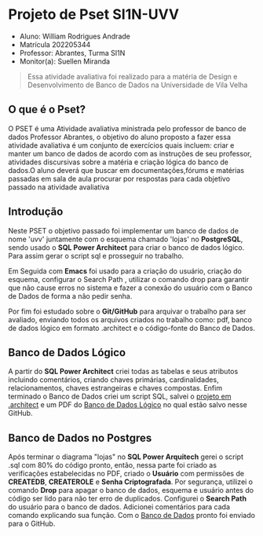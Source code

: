 # Projeto de Pset SI1N-UVV

* Aluno: William Rodrigues Andrade
* Matrícula 202205344 
* Professor: Abrantes, Turma SI1N
* Monitor(a): Suellen Miranda

> Essa atividade avaliativa foi realizado para a matéria de Design e Desenvolvimento de Banco de Dados na Universidade de Vila Velha

## O que é o Pset?
 O PSET é uma Atividade avaliativa ministrada pelo professor de banco de dados Professor Abrantes, o objetivo do aluno proposto a fazer essa atividade avaliativa é um conjunto de exercícios quais incluem: criar e manter um banco de dados de acordo com as instruções de seu professor, atividades discursivas sobre a matéria e criação lógica do banco de dados.O aluno deverá que buscar em documentações,fórums e matérias passadas em sala de aula procurar por respostas para cada  objetivo passado na atividade avaliativa
 
## Introdução
 Neste PSET o objetivo passado foi implementar um banco de dados de nome 'uvv' juntamente com o esquema chamado 'lojas' no **PostgreSQL**, sendo usado o **SQL Power Architect** para criar o banco  de dados lógico. Para assim gerar o script sql e prosseguir no trabalho. 

 Em Seguida com **Emacs** foi usado para a criação do usuário, criação do esquema, configurar o Search Path , utilizar o comando drop para garantir que não cause erros no sistema e fazer a conexão do usuário com o Banco de Dados de forma a não pedir senha. 

 Por fim foi estudado sobre o **Git/GitHub** para arquivar o trabalho para ser avaliado, enviando todos os arquivos criados no trabalho como: pdf, banco de dados lógico em formato .architect e o código-fonte do Banco de Dados.

## Banco de Dados Lógico
 A partir do **SQL Power Architect** criei todas as tabelas e seus atributos incluindo comentários, criando chaves primárias, cardinalidades, relacionamentos, chaves estrangeiras e chaves compostas. Enfim terminado o Banco de Dados criei um script SQL, salvei o [projeto em .architect](https://github.com/oWilliamRodrigues/uvv_bd1_si1n/blob/main/pset1/si1n_202205344_postgresql.architect) e um PDF do [Banco de Dados Lógico](https://github.com/oWilliamRodrigues/uvv_bd1_si1n/blob/main/pset1/si1n_202205344_postgresql.pdf) no qual estão salvo nesse GitHub.

## Banco de Dados no Postgres
 Após terminar o diagrama "lojas" no **SQL Power Arquitech** gerei o script .sql com 80% do código pronto, então, nessa parte foi criado as verificações estabelecidas no PDF, criado o **Usuário** com permissões de **CREATEDB**, **CREATEROLE** e **Senha Criptografada**. Por segurança, utilizei o comando **Drop** para apagar o banco de dados, esquema e usuário antes do código ser lido para não ter erro de duplicados. Configurei o **Search Path** do usuário para o banco de dados. Adicionei comentários para cada comando explicando sua função. Com o  [Banco de Dados](https://github.com/oWilliamRodrigues/uvv_bd1_si1n/blob/main/pset1/si1n_202205344_postgresql.sql) pronto foi enviado para o GitHub.
